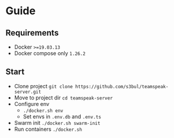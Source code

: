 # Guide
## Requirements
* Docker `>=19.03.13`
* Docker compose only `1.26.2`

## Start
* Clone project `git clone https://github.com/s3bul/teamspeak-server.git`
* Move to project dir `cd teamspeak-server`
* Configure env
  * `./docker.sh env`
  * Set envs in `.env.db` and `.env.ts`
* Swarm init `./docker.sh swarm-init`
* Run containers `./docker.sh`
